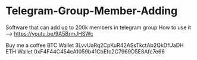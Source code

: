 # Telegram-Group-Member-Adding
Software that can add up to 200k members in telegram group
How to use it --> https://youtu.be/9A5BrmJHSWc


Buy me a coffee
BTC Wallet
3LvvUaRq2CpKuR42ASsTkctAb2QkDfUaDH
ETH Wallet
0xF4F44C454eA1059b41CbEfc2C7969D5E8Afc7e66
